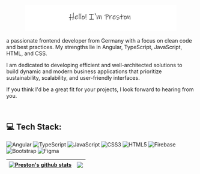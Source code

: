 
<p align="center"><a href="https://prestonjones.dev"><img width="80%" alt="Hello, I'm Preston. I do open source!" src="./gh-readme-header.png" /></a></p>

a passionate frontend developer from Germany with a focus on clean code and best practices. My strengths lie in Angular, TypeScript, JavaScript, HTML, and CSS.

I am dedicated to developing efficient and well-architected solutions to build dynamic and modern business applications that prioritize sustainability, scalability, and user-friendly interfaces.

If you think I'd be a great fit for your projects, I look forward to hearing from you.

<br>

## 💻 Tech Stack:
![Angular](https://img.shields.io/badge/angular-%23DD0031.svg?style=for-the-badge&logo=angular&logoColor=white) ![TypeScript](https://img.shields.io/badge/typescript-%23007ACC.svg?style=for-the-badge&logo=typescript&logoColor=white) ![JavaScript](https://img.shields.io/badge/javascript-%23323330.svg?style=for-the-badge&logo=javascript&logoColor=%23F7DF1E) ![CSS3](https://img.shields.io/badge/css3-%231572B6.svg?style=for-the-badge&logo=css3&logoColor=white) ![HTML5](https://img.shields.io/badge/html5-%23E34F26.svg?style=for-the-badge&logo=html5&logoColor=white) ![Firebase](https://img.shields.io/badge/firebase-a08021?style=for-the-badge&logo=firebase&logoColor=ffcd34) ![Bootstrap](https://img.shields.io/badge/bootstrap-%238511FA.svg?style=for-the-badge&logo=bootstrap&logoColor=white) ![Figma](https://img.shields.io/badge/figma-%23F24E1E.svg?style=for-the-badge&logo=figma&logoColor=white)

| <a href="https://github.com/preston-jones/github-readme-stats"><img align="center" src="https://github-readme-stats.vercel.app/api?username=preston-jones&show_icons=true&include_all_commits=true&theme=buefy&hide_border=true" alt="Preston's github stats" /></a> | <a href="https://github.com/preston-jones/github-readme-stats"><img align="center" src="https://github-readme-stats.vercel.app/api/top-langs/?username=preston-jones&layout=compact&theme=buefy&hide_border=true" /></a> |
| ------------- | ------------- |
